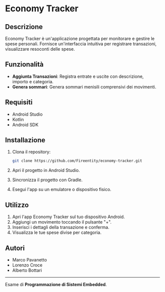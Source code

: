 # Economy Tracker

## Descrizione

Economy Tracker è un'applicazione progettata per monitorare e gestire le spese personali. Fornisce un'interfaccia intuitiva per registrare transazioni, visualizzare resoconti delle spese.

## Funzionalità

- **Aggiunta Transazioni**: Registra entrate e uscite con descrizione, importo e categoria.
- **Genera sommari**: Genera sommari menisili comprensivi dei movimenti.

## Requisiti

- Android Studio
- Kotlin
- Android SDK

## Installazione

1. Clona il repository:

    ```bash
    git clone https://github.com/Fireentity/economy-tracker.git
    ```

2. Apri il progetto in Android Studio.

3. Sincronizza il progetto con Gradle.

4. Esegui l'app su un emulatore o dispositivo fisico.

## Utilizzo

1. Apri l'app Economy Tracker sul tuo dispositivo Android.
3. Aggiungi un movimento toccando il pulsante "+".
4. Inserisci i dettagli della transazione e conferma.
5. Visualizza le tue spese divise per categoria.

## Autori

- Marco Pavanetto
- Lorenzo Croce
- Alberto Bottari
---

Esame di **Programmazione di Sistemi Embedded**.
